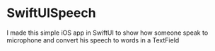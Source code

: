 # SwiftUISpeech
I made this simple iOS app in SwiftUI to show how someone speak to microphone and convert his speech to words in a  TextField

